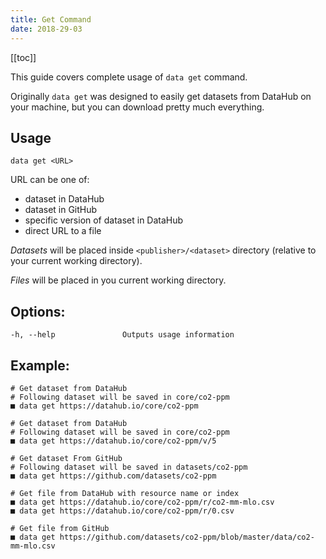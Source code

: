 ```yaml
---
title: Get Command
date: 2018-29-03
---
```


[[toc]]

This guide covers complete usage of `data get` command.

Originally `data get` was designed to easily get datasets from DataHub on your machine, but you can download pretty much everything.

## Usage

```
data get <URL>
```

URL can be one of:

* dataset in DataHub
* dataset in GitHub
* specific version of dataset in DataHub
* direct URL to a file


*Datasets* will be placed inside `<publisher>/<dataset>` directory (relative to your current working directory).

*Files* will be placed in you current working directory.

## Options:

```
-h, --help               Outputs usage information
```

## Example:

```
# Get dataset from DataHub
# Following dataset will be saved in core/co2-ppm
■ data get https://datahub.io/core/co2-ppm

# Get dataset from DataHub
# Following dataset will be saved in core/co2-ppm
■ data get https://datahub.io/core/co2-ppm/v/5

# Get dataset From GitHub
# Following dataset will be saved in datasets/co2-ppm
■ data get https://github.com/datasets/co2-ppm

# Get file from DataHub with resource name or index
■ data get https://datahub.io/core/co2-ppm/r/co2-mm-mlo.csv
■ data get https://datahub.io/core/co2-ppm/r/0.csv

# Get file from GitHub
■ data get https://github.com/datasets/co2-ppm/blob/master/data/co2-mm-mlo.csv
```
